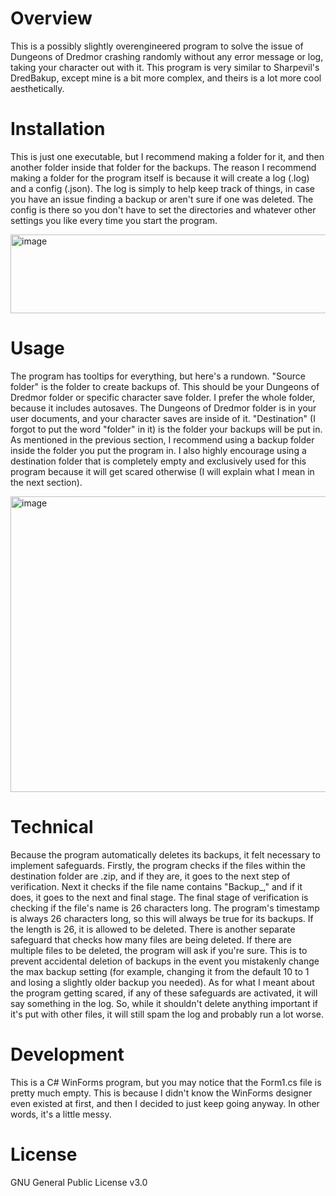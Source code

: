 # Overview
This is a possibly slightly overengineered program to solve the issue of Dungeons of Dredmor crashing randomly without any error message or log, taking your character out with it.  This program is very similar to Sharpevil's DredBakup, except mine is a bit more complex, and theirs is a lot more cool aesthetically.

# Installation
This is just one executable, but I recommend making a folder for it, and then another folder inside that folder for the backups.  The reason I recommend making a folder for the program itself is because it will create a log (.log) and a config (.json).  The log is simply to help keep track of things, in case you have an issue finding a backup or aren't sure if one was deleted.  The config is there so you don't have to set the directories and whatever other settings you like every time you start the program.

<img width="611" height="126" alt="image" src="https://github.com/user-attachments/assets/ea12ec07-e90d-4f57-900d-3cfb508d33b9" />

# Usage
The program has tooltips for everything, but here's a rundown.  "Source folder" is the folder to create backups of.  This should be your Dungeons of Dredmor folder or specific character save folder.  I prefer the whole folder, because it includes autosaves.  The Dungeons of Dredmor folder is in your user documents, and your character saves are inside of it.  "Destination" (I forgot to put the word "folder" in it) is the folder your backups will be put in.  As mentioned in the previous section, I recommend using a backup folder inside the folder you put the program in.  I also highly encourage using a destination folder that is completely empty and exclusively used for this program because it will get scared otherwise (I will explain what I mean in the next section).

<img width="546" height="473" alt="image" src="https://github.com/user-attachments/assets/bfd4bc2c-078f-4015-a2a0-f3766eeddda5" />

# Technical
Because the program automatically deletes its backups, it felt necessary to implement safeguards.  Firstly, the program checks if the files within the destination folder are .zip, and if they are, it goes to the next step of verification.  Next it checks if the file name contains "Backup_," and if it does, it goes to the next and final stage.  The final stage of verification is checking if the file's name is 26 characters long.  The program's timestamp is always 26 characters long, so this will always be true for its backups.  If the length is 26, it is allowed to be deleted.  There is another separate safeguard that checks how many files are being deleted.  If there are multiple files to be deleted, the program will ask if you're sure.  This is to prevent accidental deletion of backups in the event you mistakenly change the max backup setting (for example, changing it from the default 10 to 1 and losing a slightly older backup you needed).  As for what I meant about the program getting scared, if any of these safeguards are activated, it will say something in the log.  So, while it shouldn't delete anything important if it's put with other files, it will still spam the log and probably run a lot worse.

# Development
This is a C# WinForms program, but you may notice that the Form1.cs file is pretty much empty.  This is because I didn't know the WinForms designer even existed at first, and then I decided to just keep going anyway.  In other words, it's a little messy.

# License
GNU General Public License v3.0
